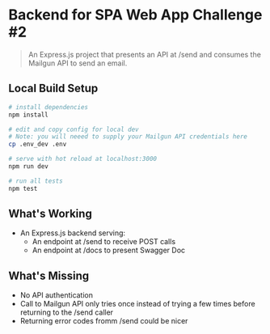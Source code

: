 # Backend for SPA Web App Challenge #2

> An Express.js project that presents an API at /send and consumes the Mailgun API to send an email.

## Local Build Setup

``` bash
# install dependencies
npm install

# edit and copy config for local dev
# Note: you will neeed to supply your Mailgun API credentials here
cp .env_dev .env

# serve with hot reload at localhost:3000
npm run dev

# run all tests
npm test
```

## What's Working

* An Express.js backend serving:
    * An endpoint at /send to receive POST calls
    * An endpoint at /docs to present Swagger Doc 

## What's Missing

* No API authentication
* Call to Mailgun API only tries once instead of trying a few times before returning to the /send caller
* Returning error codes fromm /send could be nicer
